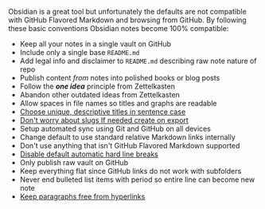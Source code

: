 Obsidian is a great tool but unfortunately the defaults are not compatible with GitHub Flavored Markdown and browsing from GitHub. By following these basic conventions Obsidian notes become 100% compatible:

* Keep all your notes in a single vault on GitHub
* Include only a single base `README.md`
* Add legal info and disclaimer to `README.md` describing raw note nature of repo
* Publish content _from_ notes into polished books or blog posts
* Follow the **_one idea_** principle from Zettelkasten
* Abandon other outdated ideas from Zettelkasten
* Allow spaces in file names so titles and graphs are readable
* [Choose unique, descriptive titles in sentence case](Choose%20unique,%20descriptive%20titles%20in%20sentence%20case.md)
* [Don't worry about slugs If needed create on export](Don't%20worry%20about%20slugs%20If%20needed%20create%20on%20export.md)
* Setup automated sync using Git and GitHub on all devices
* Change default to use standard relative Markdown links internally
* Don't use anything that isn't GitHub Flavored Markdown supported
* [Disable default automatic hard line breaks](Disable%20default%20automatic%20hard%20line%20breaks.md)
* Only publish raw vault on GitHub
* Keep everything flat since GitHub links do not work with subfolders
* Never end bulleted list items with period so entire line can become new note
* [Keep paragraphs free from hyperlinks](Keep%20paragraphs%20free%20from%20hyperlinks.md)
